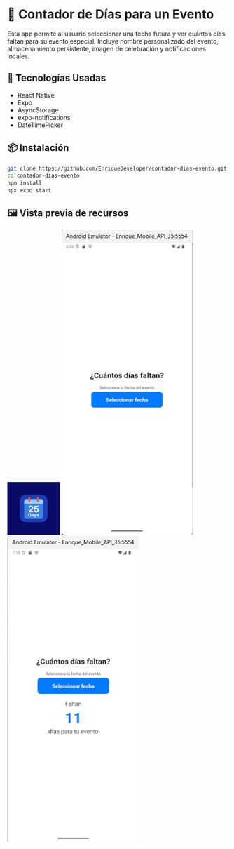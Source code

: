 # 📅 Contador de Días para un Evento

Esta app permite al usuario seleccionar una fecha futura y ver cuántos días faltan para su evento especial. Incluye nombre personalizado del evento, almacenamiento persistente, imagen de celebración y notificaciones locales.

## 🚀 Tecnologías Usadas
- React Native
- Expo
- AsyncStorage
- expo-notifications
- DateTimePicker


## 📦 Instalación
```bash
git clone https://github.com/EnriqueDeveloper/contador-dias-evento.git
cd contador-dias-evento
npm install
npx expo start
```
## 🖼️ Vista previa de recursos

<img src="./assets/images/icon.png" alt="Ícono de la app" width="120"/>
<img src="./assets/images/imagenuno.png" alt="Captura de pantalla 1" width="300"/>
<img src="./assets/images/imagendos.png" alt="Captura de pantalla 2" width="300"/>





